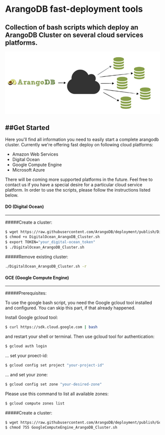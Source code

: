 # ArangoDB fast-deployment tools
Collection of bash scripts which deploy an ArangoDB Cluster on several cloud services platforms. 
-----------

![ArangoDB-Deployment](https://raw.githubusercontent.com/hkernbach/images/master/arangodb/deployment/aranogdb_deploy_img.png)

##Get Started
-----------

Here you'll find all information you need to easily start a complete arangodb cluster. Currently we're offering fast deploy on following cloud platforms: 
 * Amazon Web Services
 * Digital Ocean
 * Google Compute Engine
 * Microsoft Azure
 
There will be coming more supported platforms in the future. Feel free to contact us if you have a special desire for a particular cloud service platform. In order to use the scripts, please follow the instructions listed below.

#### DO (Digital Ocean)
-----------

#####Create a cluster:
```sh
$ wget https://raw.githubusercontent.com/ArangoDB/deployment/publish/DigitalOcean_ArangoDB_Cluster.sh
$ chmod +x DigitalOcean_ArangoDB_Cluster.sh
$ export TOKEN="your_digital-ocean_token"
$ ./DigitalOcean_ArangoDB_Cluster.sh 
```

#####Remove existing cluster:
```sh
./DigitalOcean_ArangoDB_Cluster.sh -r
```

#### GCE (Google Compute Engine)
-----------

#####Prerequisites:

To use the google bash script, you need the Google gcloud tool installed and configured. You can skip this part, if that already happened.

Install Google gcloud tool:
```sh
$ curl https://sdk.cloud.google.com | bash
```
and restart your shell or terminal. Then use gcloud tool for authentication:
```sh
$ gcloud auth login
```
... set your proect-id:
```sh
$ gcloud config set project "your-project-id"
```
... and set your zone: 
```sh
$ gcloud config set zone "your-desired-zone" 
```
Please use this command to list all available zones:
```sh
$ gcloud compute zones list
```

#####Create a cluster:
```sh
$ wget https://raw.githubusercontent.com/ArangoDB/deployment/publish/GoogleComputeEngine_ArangoDB_Cluster.sh
$ chmod 755 GoogleComputeEngine_ArangoDB_Cluster.sh
```

